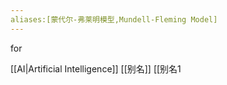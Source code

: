 ```yaml
---
aliases:[蒙代尔-弗莱明模型,Mundell-Fleming Model]
---
```


for 

[[AI|Artificial Intelligence]]
[[别名]]
[[别名1